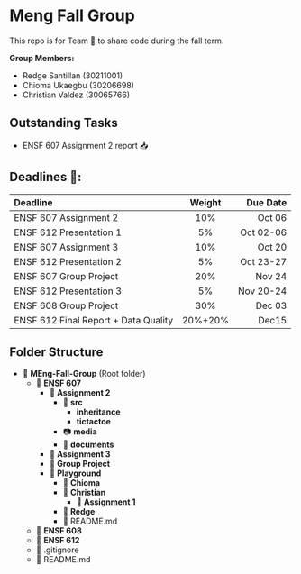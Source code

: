 # Meng Fall Group

This repo is for Team 🍚 to share code during the fall term.

**Group Members:**

- Redge Santillan (30211001)
- Chioma Ukaegbu (30206698)
- Christian Valdez (30065766)

## Outstanding Tasks

- ENSF 607 Assignment 2 report 📥

## Deadlines 📅:

| Deadline                             | Weight  |  Due Date |
| :----------------------------------- | :-----: | --------: |
| ENSF 607 Assignment 2                |   10%   |    Oct 06 |
| ENSF 612 Presentation 1              |   5%    | Oct 02-06 |
| ENSF 607 Assignment 3                |   10%   |    Oct 20 |
| ENSF 612 Presentation 2              |   5%    | Oct 23-27 |
| ENSF 607 Group Project               |   20%   |    Nov 24 |
| ENSF 612 Presentation 3              |   5%    | Nov 20-24 |
| ENSF 608 Group Project               |   30%   |    Dec 03 |
| ENSF 612 Final Report + Data Quality | 20%+20% |     Dec15 |

## Folder Structure

- 📁 **MEng-Fall-Group** (Root folder)
  - 📁 **ENSF 607**
    - 📁 **Assignment 2**
      - 📁 **src**
        - **inheritance**
        - **tictactoe**
      - 📷 **media**
      - 📝 **documents**
    - 📁 **Assignment 3**
    - 📁 **Group Project**
    - 📁 **Playground**
      - 📁 **Chioma**
      - 📁 **Christian**
        - 📁 **Assignment 1**
      - 📁 **Redge**
      - 📄 README.md
  - 📁 **ENSF 608**
  - 📁 **ENSF 612**
  - 📄 .gitignore
  - 📄 README.md
